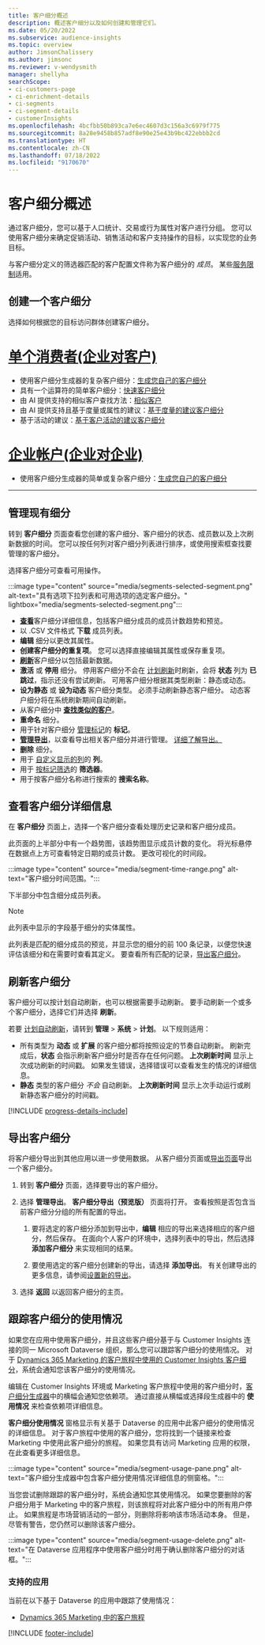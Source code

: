 ```yaml
---
title: 客户细分概述
description: 概述客户细分以及如何创建和管理它们。
ms.date: 05/20/2022
ms.subservice: audience-insights
ms.topic: overview
author: JimsonChalissery
ms.author: jimsonc
ms.reviewer: v-wendysmith
manager: shellyha
searchScope:
- ci-customers-page
- ci-enrichment-details
- ci-segments
- ci-segment-details
- customerInsights
ms.openlocfilehash: 4bcfbb50b893ca7e6ec4607d3c156a3c6979f775
ms.sourcegitcommit: 8a28e9458b857adf8e90e25e43b9bc422ebbb2cd
ms.translationtype: HT
ms.contentlocale: zh-CN
ms.lasthandoff: 07/18/2022
ms.locfileid: "9170670"
---
```

# <a name="segments-overview"></a>客户细分概述

通过客户细分，您可以基于人口统计、交易或行为属性对客户进行分组。 您可以使用客户细分来确定促销活动、销售活动和客户支持操作的目标，以实现您的业务目标。

与客户细分定义的筛选器匹配的客户配置文件称为客户细分的 *成员*。 某些[服务限制](/dynamics365/customer-insights/service-limits)适用。

## <a name="create-a-segment"></a>创建一个客户细分

选择如何根据您的目标访问群体创建客户细分。

# <a name="individual-consumers-b-to-c"></a>[单个消费者(企业对客户)](#tab/b2c)

- 使用客户细分生成器的复杂客户细分：[生成您自己的客户细分](segment-builder.md)
- 具有一个运算符的简单客户细分：[快速客户细分](segment-quick.md)
- 由 AI 提供支持的相似客户查找方法：[相似客户](find-similar-customer-segments.md)
- 由 AI 提供支持且基于度量或属性的建议：[基于度量的建议客户细分](suggested-segments.md)
- 基于活动的建议：[基于客户活动的建议客户细分](suggested-segments-activity.md)

# <a name="business-accounts-b-to-b"></a>[企业帐户(企业对企业)](#tab/b2b)

- 使用客户细分生成器的简单或复杂客户细分：[生成您自己的客户细分](segment-builder.md)

---

## <a name="manage-existing-segments"></a>管理现有细分

转到 **客户细分** 页面查看您创建的客户细分、客户细分的状态、成员数以及上次刷新数据的时间。 您可以按任何列对客户细分列表进行排序，或使用搜索框查找要管理的客户细分。

选择客户细分可查看可用操作。

:::image type="content" source="media/segments-selected-segment.png" alt-text="具有选项下拉列表和可用选项的选定客户细分。" lightbox="media/segments-selected-segment.png":::

- [**查看**](#view-segment-details)客户细分详细信息，包括客户细分成员的成员计数趋势和预览。
- 以 .CSV 文件格式 **下载** 成员列表。
- **编辑** 细分以更改其属性。
- **创建客户细分的重复项**。 您可以选择直接编辑其属性或保存重复项。
- [**刷新**](#refresh-segments)客户细分以包括最新数据。
- **激活** 或 **停用** 细分。 停用客户细分不会在 [计划刷新](system.md#schedule-tab)时刷新，会将 **状态** 列为 **已跳过**，指示还没有尝试刷新。 可用客户细分根据其类型刷新：静态或动态。
- **设为静态** 或 **设为动态** 客户细分类型。 必须手动刷新静态客户细分。 动态客户细分将在系统刷新期间自动刷新。
- 从客户细分中 [**查找类似的客户**](find-similar-customer-segments.md)。
- **重命名** 细分。
- 用于针对客户细分 [管理标记](work-with-tags-columns.md#manage-tags)的 **标记**。
- [**管理导出**](#export-segments)，以查看导出相关客户细分并进行管理。 [详细了解导出。](export-destinations.md)
- **删除** 细分。
- 用于 [自定义显示的列](work-with-tags-columns.md#customize-columns)的 **列**。
- 用于 [按标记筛选](work-with-tags-columns.md#filter-on-tags)的 **筛选器**。
- 用于按客户细分名称进行搜索的 **搜索名称**。

## <a name="view-segment-details"></a>查看客户细分详细信息

在 **客户细分** 页面上，选择一个客户细分查看处理历史记录和客户细分成员。

此页面的上半部分中有一个趋势图，该趋势图显示成员计数的变化。 将光标悬停在数据点上方可查看特定日期的成员计数。 更改可视化的时间段。

:::image type="content" source="media/segment-time-range.png" alt-text="客户细分时间范围。":::

下半部分中包含细分成员列表。

> [!NOTE]
> 此列表中显示的字段基于细分的实体属性。
>
>此列表是匹配的细分成员的预览，并显示您的细分的前 100 条记录，以便您快速评估该细分和在需要时查看其定义。 要查看所有匹配的记录，[导出客户细分](export-destinations.md)。

## <a name="refresh-segments"></a>刷新客户细分

客户细分可以按计划自动刷新，也可以根据需要手动刷新。 要手动刷新一个或多个客户细分，选择它们并选择 **刷新**。

若要 [计划自动刷新](system.md#schedule-tab)，请转到 **管理** > **系统** > **计划**。 以下规则适用：

- 所有类型为 **动态** 或 **扩展** 的客户细分都将按照设定的节奏自动刷新。 刷新完成后，**状态** 会指示刷新客户细分时是否存在任何问题。 **上次刷新时间** 显示上次成功刷新的时间戳。 如果发生错误，选择错误可以查看发生的情况的详细信息。
- **静态** 类型的客户细分 *不会* 自动刷新。 **上次刷新时间** 显示上次手动运行或刷新静态客户细分的时间戳。

[!INCLUDE [progress-details-include](includes/progress-details-pane.md)]

## <a name="export-segments"></a>导出客户细分

将客户细分导出到其他应用以进一步使用数据。 从客户细分页面或[导出页面](export-destinations.md)导出一个客户细分。

1. 转到 **客户细分** 页面，选择要导出的客户细分。

1. 选择 **管理导出**。 **客户细分导出（预览版）** 页面将打开。 查看按照是否包含当前客户细分分组的所有配置的导出。

   1. 要将选定的客户细分添加到导出中，**编辑** 相应的导出来选择相应的客户细分，然后保存。 在面向个人客户的环境中，选择列表中的导出，然后选择 **添加客户细分** 来实现相同的结果。

   1. 要使用选定的客户细分创建新的导出，请选择 **添加导出**。 有关创建导出的更多信息，请参阅[设置新的导出](export-destinations.md#set-up-a-new-export)。

1. 选择 **返回** 以返回客户细分的主页。

## <a name="track-usage-of-a-segment"></a>跟踪客户细分的使用情况

如果您在应用中使用客户细分，并且这些客户细分基于与 Customer Insights 连接的同一 Microsoft Dataverse 组织，那么您可以跟踪客户细分的使用情况。 对于 [Dynamics 365 Marketing 的客户旅程中使用的 Customer Insights 客户细分](/dynamics365/marketing/real-time-marketing-ci-profile)，系统会通知您该客户细分的使用情况。

编辑在 Customer Insights 环境或 Marketing 客户旅程中使用的客户细分时，[客户细分生成器](segment-builder.md)中的横幅会通知您依赖项。 通过直接从横幅或选择段生成器中的 **使用情况** 来检查依赖项详细信息。

**客户细分使用情况** 窗格显示有关基于 Dataverse 的应用中此客户细分的使用情况的详细信息。 对于客户旅程中使用的客户细分，您将找到一个链接来检查 Marketing 中使用此客户细分的旅程。 如果您具有访问 Marketing 应用的权限，在此查看更多详细信息。

:::image type="content" source="media/segment-usage-pane.png" alt-text="客户细分生成器中包含客户细分使用情况详细信息的侧窗格。":::

当您尝试删除跟踪的客户细分时，系统会通知您其使用情况。 如果您要删除的客户细分用于 Marketing 中的客户旅程，则该旅程将对此客户细分中的所有用户停止。 如果旅程是市场营销活动的一部分，则删除将影响该市场活动本身。 但是，尽管有警告，您仍然可以删除该客户细分。

:::image type="content" source="media/segment-usage-delete.png" alt-text="在 Dataverse 应用程序中使用客户细分时用于确认删除客户细分的对话框。":::

### <a name="supported-apps"></a>支持的应用

当前在以下基于 Dataverse 的应用中跟踪了使用情况：

- [Dynamics 365 Marketing 中的客户旅程](/dynamics365/marketing/real-time-marketing-ci-profile)

[!INCLUDE [footer-include](includes/footer-banner.md)]
